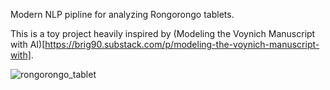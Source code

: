 Modern NLP pipline for analyzing Rongorongo tablets.

This is a toy project heavily inspired by (Modeling the Voynich Manuscript with AI)[https://brig90.substack.com/p/modeling-the-voynich-manuscript-with].

![rongorongo_tablet](https://github.com/user-attachments/assets/d2d48f5c-852e-4f17-838b-a3eece2a5db0)

